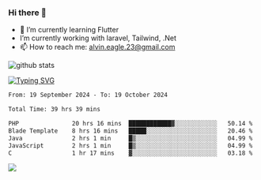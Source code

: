 ### Hi there 👋
- 🌱 I’m currently learning Flutter
-  I’m currently working with laravel, Tailwind, .Net
- 📫 How to reach me: alvin.eagle.23@gmail.com



![github stats](https://github-readme-stats.vercel.app/api?username=alvnfaiz&show_icons=true)


[![Typing SVG](http://readme-typing-svg.herokuapp.com?font=Montserrat&color=%2336BCF7&duration=4000&center=true&lines=Alvin+Faiz;Fullstack+Developer;PHP%2C+Java%2C+Javascript%2C+Python;Laravel%2C+Vue%202%2C+Tailwind%2C+Bootstrap)](https://git.io/typing-svg)

<!--[![Alvnfaiz wakatime stats](https://github-readme-stats.vercel.app/api/wakatime?username=alvnfaiz&layout=compact&theme=dracula)](https://github.com/anuraghazra/github-readme-stats)

<!--START_SECTION:waka-->

```txt
From: 19 September 2024 - To: 19 October 2024

Total Time: 39 hrs 39 mins

PHP               20 hrs 16 mins  ████████████▓░░░░░░░░░░░░   50.14 %
Blade Template    8 hrs 16 mins   █████░░░░░░░░░░░░░░░░░░░░   20.46 %
Java              2 hrs 1 min     █▒░░░░░░░░░░░░░░░░░░░░░░░   04.99 %
JavaScript        2 hrs 1 min     █▒░░░░░░░░░░░░░░░░░░░░░░░   04.99 %
C                 1 hr 17 mins    ▓░░░░░░░░░░░░░░░░░░░░░░░░   03.18 %
```

<!--END_SECTION:waka-->

  <!-- Change the `github-readme-stats.anuraghazra1.vercel.app` to `github-readme-stats.vercel.app`  -->
  <img align="center" src="https://github-readme-stats.anuraghazra1.vercel.app/api/top-langs/?username=alvnfaiz&layout=compact" />
<!--
**alvnfaiz/alvnfaiz** is a ✨ _special_ ✨ repository because its `README.md` (this file) appears on your GitHub profile.

Here are some ideas to get you started:

- 🔭 I’m currently working on ...
- 🌱 I’m currently learning ...
- 👯 I’m looking to collaborate on ...
- 🤔 I’m looking for help with ...
- 💬 Ask me about ...
- 📫 How to reach me: ...
- 😄 Pronouns: ...
- ⚡ Fun fact: ...
-->

